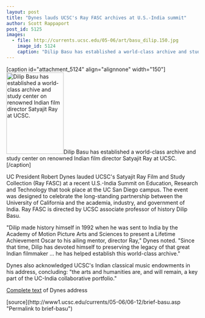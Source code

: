 ```yaml
---
layout: post
title: "Dynes lauds UCSC's Ray FASC archives at U.S.-India summit"
author: Scott Rappaport
post_id: 5125
images:
  - file: http://currents.ucsc.edu/05-06/art/basu_dilip.150.jpg
    image_id: 5124
    caption: "Dilip Basu has established a world-class archive and study center on renowned Indian film director Satyajit Ray at UCSC."
---
```


[caption id="attachment_5124" align="alignnone" width="150"]<a href="http://localhost/mysite/wp-content/uploads/2006/06/basu_dilip.150.jpg"><img class="size-full wp-image-5124" src="http://localhost/mysite/wp-content/uploads/2006/06/basu_dilip.150.jpg" alt="Dilip Basu has established a world-class archive and study center on renowned Indian film director Satyajit Ray at UCSC." width="150" height="213" /></a>Dilip Basu has established a world-class archive and study center on renowned Indian film director Satyajit Ray at UCSC.[/caption]
<a name="content" id="content"></a>
<p>
  UC President Robert Dynes lauded UCSC's Satyajit Ray Film and Study Collection (Ray FASC) at a recent U.S.-India Summit on Education, Research and Technology that took place at the UC San Diego campus. The event was designed to celebrate the long-standing partnership between the University of California and the academia, industry, and government of India. Ray FASC is directed by UCSC associate professor of history Dilip Basu.
</p>
<p>
  "Dilip made history himself in 1992 when he was sent to India by the Academy of Motion Picture Arts and Sciences to present a Lifetime Achievement Oscar to his ailing mentor, director Ray," Dynes noted. "Since that time, Dilip has devoted himself to preserving the legacy of that great Indian filmmaker ... he has helped establish this world-class archive."
</p>
<p>
  Dynes also acknowledged UCSC's Indian classical music endowments in his address, concluding: "the arts and humanities are, and will remain, a key part of the UC-India collaborative portfolio."
</p>
<p>
  <a href="http://www.universityofcalifornia.edu/president/speeches.html">Complete text</a> of Dynes address
</p>
[source](http://www1.ucsc.edu/currents/05-06/06-12/brief-basu.asp "Permalink to brief-basu")
